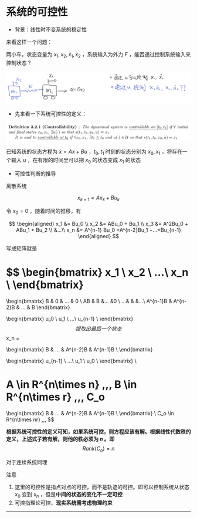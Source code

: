 # 系统的可控性

- 背景：线性时不变系统的稳定性

来看这样一个问题：

两小车，状态变量为 $x_1, x_2,\dot x_1, \dot x_2$ ，系统输入为外力 $F$ ，能否通过控制系统输入来控制状态？

![df27d89a-c534-408b-8209-88391d906e20](images/df27d89a-c534-408b-8209-88391d906e20.png)

- 先来看一下系统可控性的定义：

![ed2aa32b-a82a-4e93-a27b-c2f0e1ed6595](images/ed2aa32b-a82a-4e93-a27b-c2f0e1ed6595.png)

已知系统的状态方程为 $\dot x = Ax+Bu$ ，$t_0, t_1$ 时刻的状态分别为 $x_0,x_1$ ，将存在一个输入 $u$ ，在有限的时间里可以把 $x_0$ 的状态变成 $x_1$ 的状态

- 可控性判断的推导

离散系统

$$
x_{k+1} = Ax_k+Bu_k
$$

令 $x_0 = 0$ ，随着时间的推移，有

$$
\begin{aligned}
x_1 &= Bu_0 \\
x_2 &= ABu_0 + Bu_1 \\
x_3 &= A^2Bu_0 + ABu_1 + Bu_2 \\
&...\\
x_n &= A^{n-1} Bu_0 +A^{n-2}Bu_1 +...+Bu_{n-1}
\end{aligned}
$$

写成矩阵就是

$$
\begin{bmatrix}
x_1 \\
x_2 \\
...\\
x_n \\
\end{bmatrix}
= 
\begin{bmatrix}
B & 0 & ... & 0 \\
AB & B &... &0 \\
...& & &...\\
A^{n-1}B & A^{n-2}B & ... & B
\end{bmatrix}

\begin{bmatrix}
u_0 \\
u_1 \\
...\\
u_{n-1} \\
\end{bmatrix}
$$
提取出最后一个状态
$$
x_n =

\begin{bmatrix}
B & ... & A^{n-2}B & A^{n-1}B \\
\end{bmatrix}

\begin{bmatrix}
u_{n-1} \\
...\\
u_1 \\
u_0 \\
\end{bmatrix} \\

A \in R^{n\times n} ,\,\,
B \in R^{n\times r} ,\,\,
C_o 
= 
\begin{bmatrix}
B & ... & A^{n-2}B & A^{n-1}B \\
\end{bmatrix}  \\
C_o \in R^{n\times nr} ,\,\,
$$

**根据系统可控性的定义可知，如果系统可控，则方程应该有解。根据线性代数秩的定义，上述式子若有解，则他的秩必须为 $n$ 。即**
$$
Rank(C_o) = n
$$

对于连续系统同理

注意

1. 这里的可控性是指点对点的可控，而不是轨迹的可控。即可以控制系统从状态 $x_0$ 变到 $x_n$ ，但是**中间的状态的变化不一定可控**
2. 可控指理论可控，**现实系统需考虑物理约束**

---



















